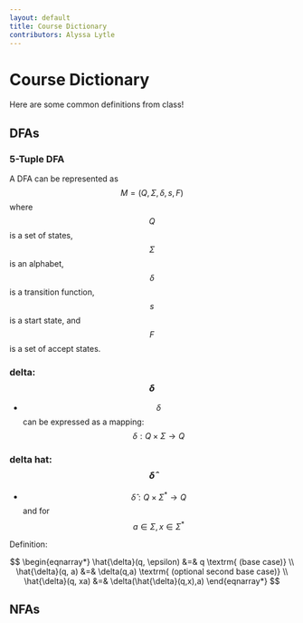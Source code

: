 ```yaml
---
layout: default
title: Course Dictionary
contributors: Alyssa Lytle
---
```


# Course Dictionary

Here are some common definitions from class!

## DFAs

### 5-Tuple DFA

A DFA can be represented as $$M = (Q, \Sigma, \delta, s, F)$$ where $$Q$$ is a set of states, $$\Sigma$$ is an alphabet, $$\delta$$ is a transition function, $$s$$ is a start state, and $$F$$ is a set of accept states.

### delta: $$\delta$$

* $$\delta$$ can be expressed as a mapping: $$\delta : Q \times \Sigma \to Q$$

### delta hat: $$\hat{\delta}$$

* $$\hat{\delta} : Q \times \Sigma^* \to Q  $$
        and for $$a \in \Sigma, x \in \Sigma^*$$

Definition:

$$
        \begin{eqnarray*}
        \hat{\delta}(q, \epsilon) &=& q \textrm{ (base case)} \\
        \hat{\delta}(q, a) &=& \delta(q,a) \textrm{ (optional second base case)} \\
        \hat{\delta}(q, xa) &=& \delta(\hat{\delta}(q,x),a) 
        \end{eqnarray*}
$$

## NFAs
